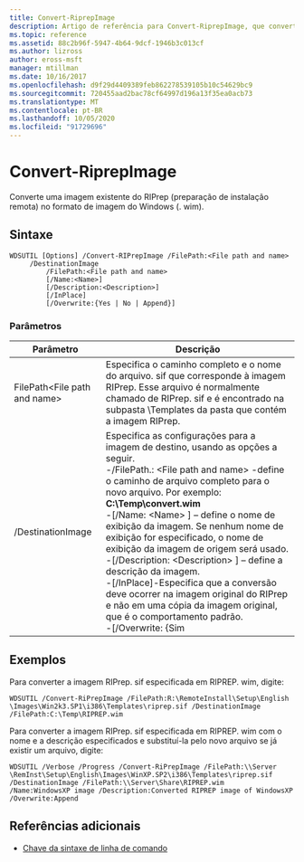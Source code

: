 ```yaml
---
title: Convert-RiprepImage
description: Artigo de referência para Convert-RiprepImage, que converte uma imagem existente do RIPrep (preparação de instalação remota) no formato de imagem do Windows (. wim).
ms.topic: reference
ms.assetid: 88c2b96f-5947-4b64-9dcf-1946b3c013cf
ms.author: lizross
author: eross-msft
manager: mtillman
ms.date: 10/16/2017
ms.openlocfilehash: d9f29d4409389feb862278539105b10c54629bc9
ms.sourcegitcommit: 720455aad2bac78cf64997d196a13f35ea0acb73
ms.translationtype: MT
ms.contentlocale: pt-BR
ms.lasthandoff: 10/05/2020
ms.locfileid: "91729696"
---
```

# <a name="convert-riprepimage"></a>Convert-RiprepImage

Converte uma imagem existente do RIPrep (preparação de instalação remota) no formato de imagem do Windows (. wim).

## <a name="syntax"></a>Sintaxe

```
WDSUTIL [Options] /Convert-RIPrepImage /FilePath:<File path and name>
     /DestinationImage
         /FilePath:<File path and name>
         [/Name:<Name>]
         [/Description:<Description>]
         [/InPlace]
         [/Overwrite:{Yes | No | Append}]
```

### <a name="parameters"></a>Parâmetros

|            Parâmetro            |                                                                                                                                                                                                                                                                                                               Descrição                                                                                                                                                                                                                                                                                                                |
|---------------------------------|------------------------------------------------------------------------------------------------------------------------------------------------------------------------------------------------------------------------------------------------------------------------------------------------------------------------------------------------------------------------------------------------------------------------------------------------------------------------------------------------------------------------------------------------------------------------------------------------------------------------------------------|
| FilePath\<File path and name> |                                                                                                                                                                                                       Especifica o caminho completo e o nome do arquivo. sif que corresponde à imagem RIPrep. Esse arquivo é normalmente chamado de RIPrep. sif e é encontrado na subpasta \Templates da pasta que contém a imagem RIPrep.                                                                                                                                                                                                       |
|        /DestinationImage        | Especifica as configurações para a imagem de destino, usando as opções a seguir.</br>-/FilePath.: \<File path and name> -define o caminho de arquivo completo para o novo arquivo. Por exemplo: **C:\Temp\convert.wim**</br>-[/Name: \<Name> ] – define o nome de exibição da imagem. Se nenhum nome de exibição for especificado, o nome de exibição da imagem de origem será usado.</br>-[/Description: \<Description> ] – define a descrição da imagem.</br>-[/InPlace]-Especifica que a conversão deve ocorrer na imagem original do RIPrep e não em uma cópia da imagem original, que é o comportamento padrão.</br>-[/Overwrite: {Sim |

## <a name="examples"></a>Exemplos

Para converter a imagem RIPrep. sif especificada em RIPREP. wim, digite:
```
WDSUTIL /Convert-RiPrepImage /FilePath:R:\RemoteInstall\Setup\English
\Images\Win2k3.SP1\i386\Templates\riprep.sif /DestinationImage
/FilePath:C:\Temp\RIPREP.wim
```
Para converter a imagem RIPrep. sif especificada em RIPREP. wim com o nome e a descrição especificados e substituí-la pelo novo arquivo se já existir um arquivo, digite:
```
WDSUTIL /Verbose /Progress /Convert-RiPrepImage /FilePath:\\Server
\RemInst\Setup\English\Images\WinXP.SP2\i386\Templates\riprep.sif
/DestinationImage /FilePath:\\Server\Share\RIPREP.wim
/Name:WindowsXP image /Description:Converted RIPREP image of WindowsXP
/Overwrite:Append
```

## <a name="additional-references"></a>Referências adicionais

- [Chave da sintaxe de linha de comando](command-line-syntax-key.md)